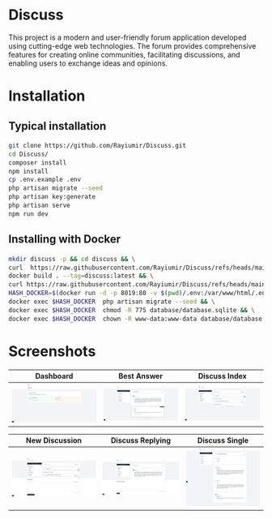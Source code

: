 # Discuss

This project is a modern and user-friendly forum application developed using cutting-edge web technologies. The forum provides comprehensive features for creating online communities, facilitating discussions, and enabling users to exchange ideas and opinions.

# Installation

## Typical installation
```bash
git clone https://github.com/Rayiumir/Discuss.git
cd Discuss/
composer install
npm install
cp .env.example .env
php artisan migrate --seed
php artisan key:generate
php artisan serve
npm run dev
```

## Installing with Docker
```bash
mkdir discuss -p && cd discuss && \
curl  https://raw.githubusercontent.com/Rayiumir/Discuss/refs/heads/main/Dockerfile > Dockerfile && \
docker build . --tag=discuss:latest && \
curl https://raw.githubusercontent.com/Rayiumir/Discuss/refs/heads/main/.env.example > .env && mkdir storage -p && \
HASH_DOCKER=$(docker run -d -p 8019:80 -v $(pwd)/.env:/var/www/html/.env -v $(pwd)/storage:/var/www/html/storage/app discuss  | head -c 64) && \
docker exec $HASH_DOCKER  php artisan migrate --seed && \
docker exec $HASH_DOCKER  chmod -R 775 database/database.sqlite && \
docker exec $HASH_DOCKER  chown -R www-data:www-data database/database.sqlite
```
# Screenshots

<table class="table">
  <thead>
    <tr>
      <th scope="col" width="1000px">Dashboard</th>
      <th scope="col" width="1000px">Best Answer</th>
      <th scope="col" width="1000px">Discuss Index</th>
    </tr>
  </thead>
  <tbody>
    <tr>
      <td>
        <img src="./Screenshots/Dashboard.png" width="100%" alt="Dashboard">
      </td>
      <td>
        <img src="./Screenshots/Best Answer.png" width="100%" alt="Best Answer">
      </td>
      <td>
        <img src="./Screenshots/Discuss Index.png" width="100%" alt="Discuss Index">
      </td>
    </tr>
  </tbody>
</table>

<table class="table">
  <thead>
    <tr>
      <th scope="col" width="1000px">New Discussion</th>
      <th scope="col" width="1000px">Discuss Replying</th>
      <th scope="col" width="1000px">Discuss Single</th>
    </tr>
  </thead>
  <tbody>
    <tr>
      <td>
        <img src="./Screenshots/New Discussion.png" width="100%" alt="New Discussion">
      </td>
      <td>
        <img src="./Screenshots/Replying.png" width="100%" alt="Discuss Replying">
      </td>
      <td>
        <img src="./Screenshots/Single.png" width="100%" alt="Discuss Single">
      </td>
    </tr>
  </tbody>
</table>
